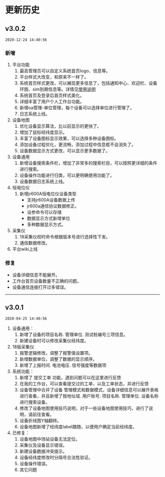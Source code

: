 # 更新历史
## v3.0.2
`2020-12-24 14:40:56`  

### 新增
1. 平台功能
    1. 最高管理员可以自定义系统首页logo、信息等。
    2. 平台样式大改变，和原来不一样了。
    3. 系统首页样式更改，可以展现更多信息了，包括通知中心、欢迎栏、设备环图、sim到期信息等。详情见<a href="/">使用说明</a>
    4. 系统首页及登录后首页样式美化。
    5. 详细丰富了用户个人工作台功能。
    6. 新增oa管理-单位管理，每个设备可以选择单位进行管理了。
    7. 日志系统上线。
2. 设备地图
    1. 优化设备显示算法，比以前显示的更快了。
    2. 增加了鼠标经纬度显示。
    3. 丰富了设备图标显示效果，可以选择多种设备图标。
    4. 添加设备过程优化，更流畅，添加过程中信息框不会消失了。
    5. 设备数据显示方式更改，可以显示更多数据了。
3. 设备通用
    1. 新增设备搜索条件栏，增加了非常多的搜索栏目，可以按照更详细的条件进行搜索。
    2. 设备操作功能进行归类，可以更明确使用功能了。
    3. 设备数据日志系统上线。
4. 恒电位仪
    1. 新增jr600A恒电位仪设备类型
        - 支持jr600A设备数据上传
        - jr600a通信协议数据修正。
        - 设参命令可以存储
        - 数据显示方式新增单位
        - 多种数据显示方式。
5. 采集仪
   1. 18采集仪校时命令根据版本号进行选择性下发。
   2. 通信数据修改。
6. 平台wiki上线
### 修复
+ 设备详细信息不能展开。
+ 工作台首页设备数量不正确的问题。
+ 设备通信连接打开过多错误。

***
## v3.0.1
`2020-04-25 14:40:56`  


1. 设备通用：
    1. 新增了设备的项目名称. 管理单位. 测试桩编号三项信息。
    2. 新建设备时可以修改采集仪经纬度。
2. 18版采集仪
    1. 报警逻辑修改，调整了报警值设置项。
    2. 新增数据单位，调整了数据的显示顺序。
    3. 新增了上报时间. 电池电压. 信号强度等数据项
3. 系统功能：
    1. 新增了 提交工单 功能，遇到问题可以在这里进行反馈
    2. 在我的工作台，可以查看提交过的工单，以及工单状态，并进行反馈
    3. 设备管理中合并了设备 管理模式和数据模式，设备详细信息可以展开表格进行查看，并且新增了按地址域. 用户账号. 项目名称. 管理单位. 设备名称进行搜索设备。
    4. 修改了设备地图使用技巧说明，对于一些设备地图使用技巧，进行了说明，请前往查看。
    5. 设备折线图Y轴翻转。
    6. 设备地图新增了经纬度label跟随，以便用户确定当前经纬度。
4. 已修复：
    1. 设备地图中场站设备无法定位。
    2. 采集仪及设备显示错误。
    3. 新建设备数据冲突提示。
    4. 设备经纬度修改时分隔号合法性验证。
    5. 设备操作错误。
    6. 其它问题